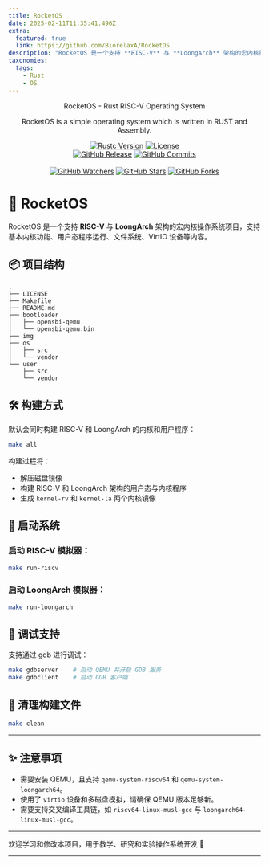 ```yaml
---
title: RocketOS
date: 2025-02-11T11:35:41.496Z
extra:
  featured: true
  link: https://github.com/BiorelaxA/RocketOS
description: "RocketOS 是一个支持 **RISC-V** 与 **LoongArch** 架构的宏内核操作系统项目，支持基本内核功能、用户态程序运行、文件系统、网络、VirtIO 设备等内容。"
taxonomies:
  tags:
    - Rust
    - OS
---
```

<p align="center">RocketOS - Rust RISC-V Operating System</p>

<p align="center">
RocketOS is a simple operating system which is written in RUST and Assembly.
</p>

<p align="center">
  <a title="Rustc Version" target="_blank" href="https://www.rust-lang.org/"><img alt="Rustc Version" src="https://img.shields.io/badge/Rustc-%3E%3D%201.82.0-orange?style=flat"></a>
  <a title="License" target="_blank" href="https://github.com/li041/RROS/blob/main/LICENSE"><img alt="License" src="https://img.shields.io/github/license/li041/RROS.svg?style=flat"></a>
  <br>
  <a title="GitHub Release" target="_blank" href="https://github.com/li041/RROS/releases"><img alt="GitHub Release" src="https://img.shields.io/github/v/release/li041/RROS?style=flat"></a>
  <a title="GitHub Commits" target="_blank" href="https://github.com/li041/RROS/commits/main"><img alt="GitHub Commits" src="https://img.shields.io/github/commit-activity/m/li041/RROS.svg?style=flat&color=brightgreen&label=commits"></a>
  <br><br>
  <a title="GitHub Watchers" target="_blank" href="https://github.com/li041/RROS/watchers"><img alt="GitHub Watchers" src="https://img.shields.io/github/watchers/li041/RROS.svg?label=Watchers&style=social"></a>  
  <a title="GitHub Stars" target="_blank" href="https://github.com/li041/RROS/stargazers"><img alt="GitHub Stars" src="https://img.shields.io/github/stars/li041/RROS.svg?label=Stars&style=social"></a>  
  <a title="GitHub Forks" target="_blank" href="https://github.com/li041/RROS/network/members"><img alt="GitHub Forks" src="https://img.shields.io/github/forks/li041/RROS.svg?label=Forks&style=social"></a>  
</p>

# 🚀 RocketOS
RocketOS 是一个支持 **RISC-V** 与 **LoongArch** 架构的宏内核操作系统项目，支持基本内核功能、用户态程序运行、文件系统、VirtIO 设备等内容。

## 📦 项目结构

```
.
├── LICENSE
├── Makefile
├── README.md
├── bootloader
│   ├── opensbi-qemu
│   └── opensbi-qemu.bin
├── img
├── os
│   ├── src
│   └── vendor
└── user
    ├── src
    └── vendor
```

## 🛠️ 构建方式

默认会同时构建 RISC-V 和 LoongArch 的内核和用户程序：

```bash
make all
```

构建过程将：

* 解压磁盘镜像
* 构建 RISC-V 和 LoongArch 架构的用户态与内核程序
* 生成 `kernel-rv` 和 `kernel-la` 两个内核镜像

## 🚀 启动系统

### 启动 RISC-V 模拟器：

```bash
make run-riscv
```

### 启动 LoongArch 模拟器：

```bash
make run-loongarch
```

## 🐞 调试支持
支持通过 gdb 进行调试：

```bash
make gdbserver    # 启动 QEMU 并开启 GDB 服务
make gdbclient    # 启动 GDB 客户端
```

## 🧹 清理构建文件

```bash
make clean
```

---

## ✨ 注意事项

* 需要安装 QEMU，且支持 `qemu-system-riscv64` 和 `qemu-system-loongarch64`。
* 使用了 `virtio` 设备和多磁盘模拟，请确保 QEMU 版本足够新。
* 需要支持交叉编译工具链，如 `riscv64-linux-musl-gcc` 与 `loongarch64-linux-musl-gcc`。

---

欢迎学习和修改本项目，用于教学、研究和实验操作系统开发 🚀

---
